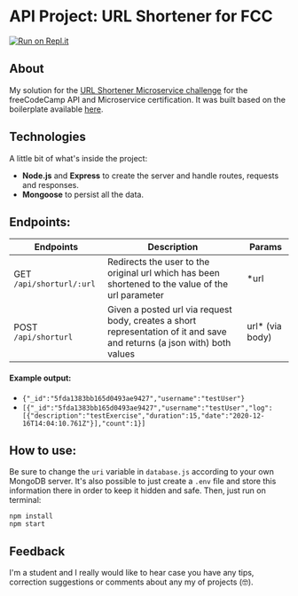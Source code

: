 
# API Project: URL Shortener for FCC
[![Run on Repl.it](https://repl.it/badge/github/freeCodeCamp/boilerplate-project-timestamp)](https://exercise-tracker.andradeoromulo.repl.co)

## About
My solution for the [URL Shortener Microservice challenge](https://www.freecodecamp.org/learn/back-end-development-and-apis/back-end-development-and-apis-projects/url-shortener-microservice) for the freeCodeCamp API and Microservice certification. It was built based on the boilerplate available [here](https://github.com/freeCodeCamp/boilerplate-project-urlshortener/).

## Technologies
A little bit of what's inside the project:
- **Node.js** and **Express** to create the server and handle routes, requests and responses.
- **Mongoose** to persist all the data.

## Endpoints:

Endpoints | Description | Params
----------|-------------|-------------
GET `/api/shorturl/:url` | Redirects the user to the original url which has been shortened to the value of the url parameter | *url
POST `/api/shorturl` | Given a posted url via request body, creates a short representation of it and save and returns (a json with) both values | url* (via body)

#### Example output:
* `{"_id":"5fda1383bb165d0493ae9427","username":"testUser"}`
* `[{"_id":"5fda1383bb165d0493ae9427","username":"testUser","log":[{"description":"testExercise","duration":15,"date":"2020-12-16T14:04:10.761Z"}],"count":1}]`

## How to use:
Be sure to change the `uri` variable in `database.js` according to your own MongoDB server. It's also possible to just create a `.env` file and store this information there in order to keep it hidden and safe. Then, just run on terminal:
```
npm install
npm start
```

## Feedback
I'm a student and I really would like to hear case you have any tips, correction suggestions or comments about any my of projects (🤓).

